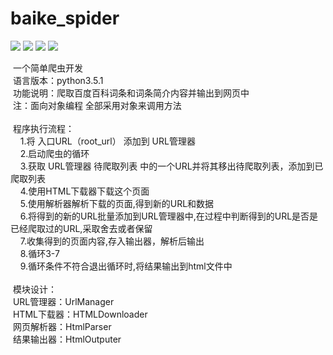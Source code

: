 # baike_spider 
![](https://img.shields.io/badge/language-python3.5-orange.svg)
[![](https://travis-ci.org/jerryhanjj/baike_spider.svg?branch=master)](https://travis-ci.org/jerryhanjj/baike_spider)
![](https://img.shields.io/badge/platform-win-green.svg)
![](https://img.shields.io/badge/release-v1.0.0-yellow.svg)
<div>&nbsp;一个简单爬虫开发</div><div>&nbsp;语言版本：python3.5.1</div><div>&nbsp;功能说明：爬取百度百科词条和词条简介内容并输出到网页中</div><div>&nbsp;注：面向对象编程 全部采用对象来调用方法</div><div>&nbsp;</div><div>&nbsp;程序执行流程：</div><div>&nbsp; &nbsp; 1.将 入口URL（root_url） 添加到 URL管理器</div><div>&nbsp; &nbsp; 2.启动爬虫的循环</div><div>&nbsp; &nbsp; 3.获取 URL管理器 待爬取列表 中的一个URL并将其移出待爬取列表，添加到已爬取列表</div><div>&nbsp; &nbsp; 4.使用HTML下载器下载这个页面</div><div>&nbsp; &nbsp; 5.使用解析器解析下载的页面,得到新的URL和数据</div><div>&nbsp; &nbsp; 6.将得到的新的URL批量添加到URL管理器中,在过程中判断得到的URL是否是已经爬取过的URL,采取舍去或者保留</div><div>&nbsp; &nbsp; 7.收集得到的页面内容,存入输出器，解析后输出</div><div>&nbsp; &nbsp; 8.循环3-7</div><div>&nbsp; &nbsp; 9.循环条件不符合退出循环时,将结果输出到html文件中</div><div><br></div><div>&nbsp;模块设计：</div><div>&nbsp;URL管理器：UrlManager</div><div>&nbsp;HTML下载器：HTMLDownloader</div><div>&nbsp;网页解析器：HtmlParser</div><div>&nbsp;结果输出器：HtmlOutputer</div>

